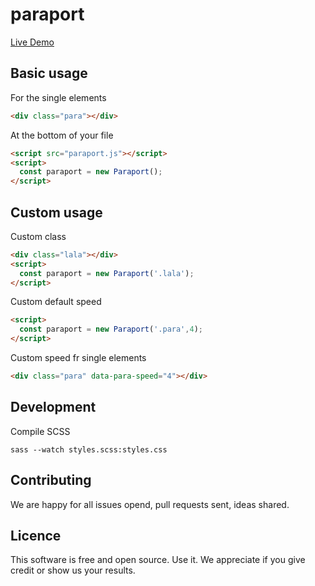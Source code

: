 # paraport

[Live Demo](https://encoding-group.github.io/paraport/)

## Basic usage

For the single elements
``` html
<div class="para"></div>
```

At the bottom of your file
```html
<script src="paraport.js"></script>
<script>
  const paraport = new Paraport();
</script>
```

## Custom usage

Custom class
```html
<div class="lala"></div>
<script>
  const paraport = new Paraport('.lala');
</script>
```

Custom default speed
```html
<script>
  const paraport = new Paraport('.para',4);
</script>
```

Custom speed fr single elements
```html
<div class="para" data-para-speed="4"></div>
```

## Development
Compile SCSS
```
sass --watch styles.scss:styles.css
```

## Contributing
We are happy for all issues opend, pull requests sent, ideas shared.

## Licence
This software is free and open source. Use it. We appreciate if you give credit or show us your results.
